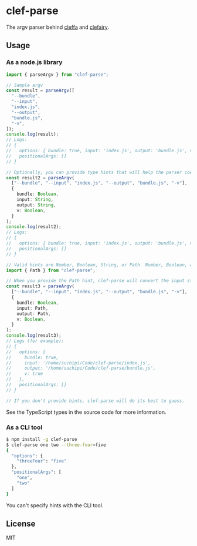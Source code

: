 # clef-parse

The argv parser behind [cleffa](https://npm.im/cleffa) and [clefairy](https://npm.im/clefairy).

## Usage

### As a node.js library

```ts
import { parseArgv } from "clef-parse";

// Sample argv
const result = parseArgv([
  "--bundle",
  "--input",
  "index.js",
  "--output",
  "bundle.js",
  "-v",
]);
console.log(result);
// Logs:
// {
//   options: { bundle: true, input: 'index.js', output: 'bundle.js', v: true },
//   positionalArgs: []
// }

// Optionally, you can provide type hints that will help the parser coerce values:
const result2 = parseArgv(
  ["--bundle", "--input", "index.js", "--output", "bundle.js", "-v"],
  {
    bundle: Boolean,
    input: String,
    output: String,
    v: Boolean,
  }
);
console.log(result2);
// Logs:
// {
//   options: { bundle: true, input: 'index.js', output: 'bundle.js', v: true },
//   positionalArgs: []
// }

// Valid hints are Number, Boolean, String, or Path. Number, Boolean, and String are the standard JS globals, but Path is a value exported by the library:
import { Path } from "clef-parse";

// When you provide the Path hint, clef-parse will convert the input string into an absolute path:
const result3 = parseArgv(
  ["--bundle", "--input", "index.js", "--output", "bundle.js", "-v"],
  {
    bundle: Boolean,
    input: Path,
    output: Path,
    v: Boolean,
  }
);
console.log(result3);
// Logs (for example):
// {
//   options: {
//     bundle: true,
//     input: '/home/suchipi/Code/clef-parse/index.js',
//     output: '/home/suchipi/Code/clef-parse/bundle.js',
//     v: true
//   },
//   positionalArgs: []
// }

// If you don't provide hints, clef-parse will do its best to guess.
```

See the TypeScript types in the source code for more information.

### As a CLI tool

```sh
$ npm install -g clef-parse
$ clef-parse one two --three-four=five
{
  "options": {
    "threeFour": "five"
  },
  "positionalArgs": [
    "one",
    "two"
  ]
}
```

You can't specify hints with the CLI tool.

## License

MIT
